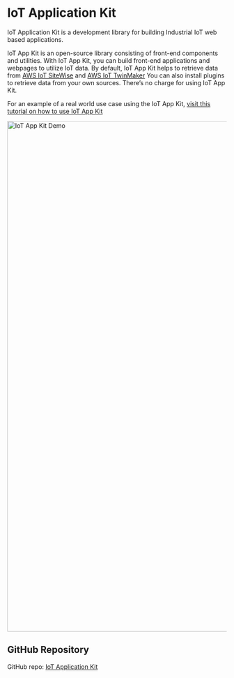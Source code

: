# IoT Application Kit

IoT Application Kit is a development library for building Industrial IoT web based applications.

IoT App Kit is an open-source library consisting of front-end components and utilities. With IoT App Kit, you can build front-end applications and webpages to utilize IoT data. By default, IoT App Kit helps to retrieve data from [AWS IoT SiteWise](https://docs.aws.amazon.com/iot-sitewise/latest/userguide/what-is-sitewise.html) and [AWS IoT TwinMaker](https://docs.aws.amazon.com/iot-twinmaker/latest/guide/what-is-twinmaker.html) You can also install plugins to retrieve data from your own sources. There’s no charge for using IoT App Kit.

For an example of a real world use case using the IoT App Kit, [visit this tutorial on how to use IoT App Kit](https://aws.amazon.com/blogs/iot/build-iot-applications-using-aws-iot-application-kit/)

<img width="1170" alt="IoT App Kit Demo" src="https://user-images.githubusercontent.com/6397726/159107236-ea95e7ba-a89c-43e6-a34c-c5ea1dd37e8b.png">


## GitHub Repository
GitHub repo: [IoT Application Kit](https://github.com/awslabs/iot-app-kit/tree/main)